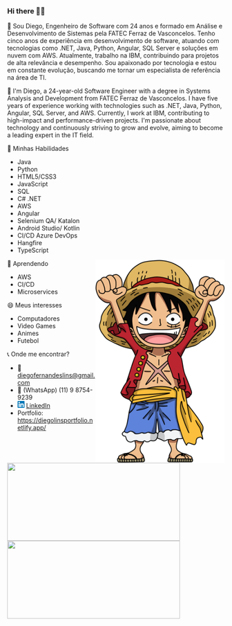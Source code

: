 ### Hi there 👋👯

💬 Sou Diego, Engenheiro de Software com 24 anos e formado em Análise e Desenvolvimento de Sistemas pela FATEC Ferraz de Vasconcelos. Tenho cinco anos de experiência em desenvolvimento de software, atuando com tecnologias como .NET, Java, Python, Angular, SQL Server e soluções em nuvem com AWS. Atualmente, trabalho na IBM, contribuindo para projetos de alta relevância e desempenho. Sou apaixonado por tecnologia e estou em constante evolução, buscando me tornar um especialista de referência na área de TI.

💬 I'm Diego, a 24-year-old Software Engineer with a degree in Systems Analysis and Development from FATEC Ferraz de Vasconcelos. I have five years of experience working with technologies such as .NET, Java, Python, Angular, SQL Server, and AWS. Currently, I work at IBM, contributing to high-impact and performance-driven projects. I'm passionate about technology and continuously striving to grow and evolve, aiming to become a leading expert in the IT field.

🔭 Minhas Habilidades
 - Java
 - Python
 - HTML5/CSS3
 - JavaScript
 - SQL
 - C# .NET
 - AWS
 - Angular
 - Selenium QA/ Katalon
 - Android Studio/ Kotlin
 - CI/CD Azure DevOps
 - Hangfire
 - TypeScript
 
 <img src="https://github.com/DiegoLins10/DiegoLins10/blob/main/luffy.png" min-width="300px" max-width="300px" width="300px" align="right" alt="Computador">

🌱 Aprendendo
 - AWS
 - CI/CD
 - Microservices

😄 Meus interesses
 - Computadores
 - Video Games
 - Animes
 - Futebol
 
:telephone_receiver: Onde me encontrar?
- :email: diegofernandeslins@gmail.com 
- :iphone: (WhatsApp) (11) 9 8754-9239
- <a href="https://www.linkedin.com/in/diego-fernandes-lins-b24698195"><img src="https://github.com/DiegoLins10/DiegoLins10/blob/main/linkedin.png" width="16"></img></a> [LinkedIn](https://www.linkedin.com/in/diego-fernandes-lins-b24698195)
- Portfolio: https://diegolinsportfolio.netlify.app/

<img width="400px" height="180em" align="left" src="https://github-readme-stats.vercel.app/api/top-langs/?username=DiegoLins10&hide=SCSS,Pascal&layout=compact&theme=dark&langs_count=8" />  
<img width="400px" height="180em" src="https://github-readme-stats.vercel.app/api?username=diegolins10&show_icons=true&theme=dark&include_all_commits=true&count_private=true"/>


